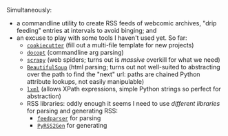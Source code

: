 Simultaneously:

* a commandline utility to create RSS feeds of webcomic archives, "drip feeding" entries at intervals to avoid binging; and
* an excuse to play with some tools I haven't used yet. So far:
    - [`cookiecutter`](https://github.com/audreyr/cookiecutter) (fill out a multi-file template for new projects)
    - [`docopt`](http://docopt.org/) (commandline arg parsing)
    - [`scrapy`](http://scrapy.org/) (web spiders; turns out is *massive* overkill for what we need)
    - [`BeautifulSoup`](http://www.crummy.com/software/BeautifulSoup/) (html parsing; turns out not well-suited to
      abstracting over the path to find the "next" url: paths are chained Python attribute lookups, not easily
      manipulable)
    - [`lxml`](http://lxml.de/) (allows XPath expressions, simple Python strings so perfect for abstraction)
    - RSS libraries: oddly enough it seems I need to use *different libraries* for parsing and generating RSS:
      - [`feedparser`](https://pypi.python.org/pypi/feedparser) for parsing
      - [`PyRSS2Gen`](https://pypi.python.org/pypi/PyRSS2Gen) for generating
